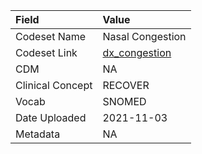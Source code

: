 |Field            |Value            |
|:----------------|:----------------|
|Codeset Name     |Nasal Congestion |
|Codeset Link     |[dx_congestion](https://github.com/PEDSnet/Variable-Dictionary/blob/main/conditions/dx_congestion.csv)|
|CDM              |NA               |
|Clinical Concept |RECOVER          |
|Vocab            |SNOMED           |
|Date Uploaded    |2021-11-03       |
|Metadata         |NA               |
